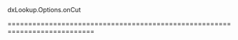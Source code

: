 <!--id-->dxLookup.Options.onCut<!--/id-->
<!--merge--><!--/merge-->
<!--hidden--><!--/hidden-->
===========================================================================
